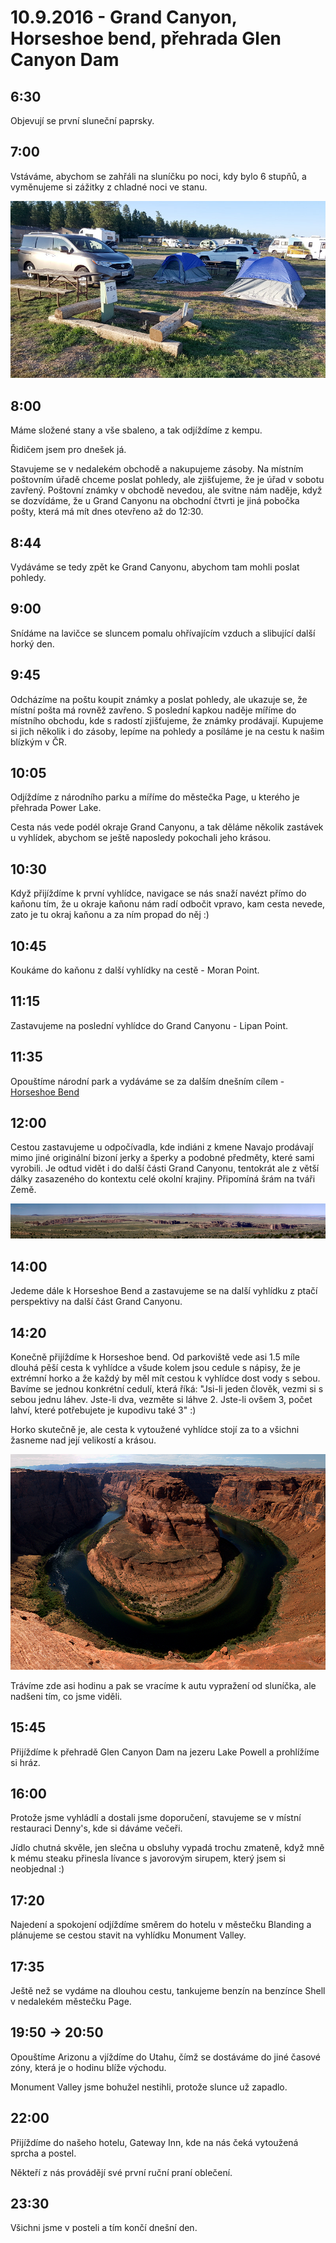 # 10.9.2016 - Grand Canyon, Horseshoe bend, přehrada Glen Canyon Dam

## 6:30

Objevují se první sluneční paprsky.

## 7:00

Vstáváme, abychom se zahřáli na sluníčku po noci, kdy bylo 6 stupňů, a vyměnujeme si zážitky z chladné noci ve stanu.

![Probouzení po prvním stanování u Grand Canyonu](images/20160910/20160910_065728.jpg)

## 8:00

Máme složené stany a vše sbaleno, a tak odjíždíme z kempu.

Řidičem jsem pro dnešek já.

Stavujeme se v nedalekém obchodě a nakupujeme zásoby. Na místním poštovním úřadě chceme poslat pohledy, ale zjišťujeme, že je úřad v sobotu zavřený. Poštovní známky v obchodě nevedou, ale svitne nám naděje, když se dozvídáme, že u Grand Canyonu na obchodní čtvrti je jiná pobočka pošty, která má mít dnes otevřeno až do 12:30.

## 8:44

Vydáváme se tedy zpět ke Grand Canyonu, abychom tam mohli poslat pohledy.

## 9:00

Snídáme na lavičce se sluncem pomalu ohřívajícím vzduch a slibující další horký den.

## 9:45

Odcházíme na poštu koupit známky a poslat pohledy, ale ukazuje se, že místní pošta má rovněž zavřeno. S poslední kapkou naděje míříme do místního obchodu, kde s radostí zjišťujeme, že známky prodávají. Kupujeme si jich několik i do zásoby, lepíme na pohledy a posíláme je na cestu k našim blízkým v ČR.

## 10:05

Odjíždíme z národního parku a míříme do městečka Page, u kterého je přehrada Power Lake.

Cesta nás vede podél okraje Grand Canyonu, a tak děláme několik zastávek u vyhlídek, abychom se ještě naposledy pokochali jeho krásou.

## 10:30

Když přijíždíme k první vyhlídce, navigace se nás snaží navézt přímo do kaňonu tím, že u okraje kaňonu nám radí odbočit vpravo, kam cesta nevede, zato je tu okraj kaňonu a za ním propad do něj :)

## 10:45

Koukáme do kaňonu z další vyhlídky na cestě - Moran Point.

## 11:15

Zastavujeme na poslední vyhlídce do Grand Canyonu - Lipan Point.

## 11:35

Opouštíme národní park a vydáváme se za dalším dnešním cílem - [Horseshoe Bend](http://horseshoebend.com)

## 12:00

Cestou zastavujeme u odpočívadla, kde indiáni z kmene Navajo prodávají mimo jiné originální bizoní jerky a šperky a podobné předměty, které sami vyrobili. Je odtud vidět i do další části Grand Canyonu, tentokrát ale z větší dálky zasazeného do kontextu celé okolní krajiny. Připomíná šrám na tváři Země.

![Grand Canyon v krajině](images/20160910/DSC_9845-DSC_9858.jpg)

## 14:00

Jedeme dále k Horseshoe Bend a zastavujeme se na další vyhlídku z ptačí perspektivy na další část Grand Canyonu.

## 14:20

Konečně přijíždíme k Horseshoe bend. Od parkoviště vede asi 1.5 míle dlouhá pěší cesta k vyhlídce a všude kolem jsou cedule s nápisy, že je extrémní horko a že každý by měl mít cestou k vyhlídce dost vody s sebou. Bavíme se jednou konkrétní cedulí, která říká: "Jsi-li jeden člověk, vezmi si s sebou jednu láhev. Jste-li dva, vezměte si láhve 2. Jste-li ovšem 3, počet lahví, které potřebujete je kupodivu také 3" :)

Horko skutečně je, ale cesta k vytoužené vyhlídce stojí za to a všichni žasneme nad její velikostí a krásou.

![Horseshoe Bend](images/20160910/DSC_9901-DSC_9915.jpg)

Trávíme zde asi hodinu a pak se vracíme k autu vypražení od sluníčka, ale nadšeni tím, co jsme viděli.

## 15:45

Přijíždíme k přehradě Glen Canyon Dam na jezeru Lake Powell a prohlížíme si hráz.

## 16:00

Protože jsme vyhládlí a dostali jsme doporučení, stavujeme se v místní restauraci Denny's, kde si dáváme večeři.

Jídlo chutná skvěle, jen slečna u obsluhy vypadá trochu zmateně, když mně k mému steaku přinesla lívance s javorovým sirupem, který jsem si neobjednal :)

## 17:20

Najedení a spokojení odjíždíme směrem do hotelu v městečku Blanding a plánujeme se cestou stavit na vyhlídku Monument Valley.

## 17:35

Ještě než se vydáme na dlouhou cestu, tankujeme benzín na benzínce Shell v nedalekém městečku Page.

## 19:50 -> 20:50

Opouštíme Arizonu a vjíždíme do Utahu, čímž se dostáváme do jiné časové zóny, která je o hodinu blíže východu.

Monument Valley jsme bohužel nestihli, protože slunce už zapadlo.

## 22:00

Přijíždíme do našeho hotelu, Gateway Inn, kde na nás čeká vytoužená sprcha a postel.

Někteří z nás provádějí své první ruční praní oblečení.

## 23:30

Všichni jsme v posteli a tím končí dnešní den.